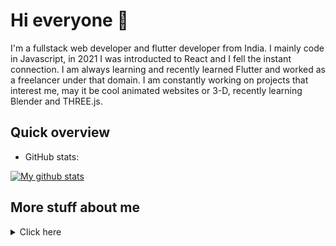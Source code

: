 # Hi everyone :wave:

I'm a fullstack web developer and flutter developer from India.
I mainly code in Javascript, in 2021 I was introducted to React and I fell the instant connection. I am always learning and recently learned Flutter and worked as a freelancer under that domain. I am constantly working on projects that interest me, may it be cool animated websites or 3-D, recently learning Blender and THREE.js.

## Quick overview
* GitHub stats:  
<a href="https://github-readme-stats.vercel.app/api?username=Thakkar-Khushang&count_private=true&show_icons=true&theme=dracula">
  <img align="center" src="https://github-readme-stats.vercel.app/api?username=Thakkar-Khushang&count_private=true&show_icons=true&theme=dracula" alt="My github stats" />
</a>  

## More stuff about me  
<details>
<summary>
  Click here
</summary>

### What I do

I love exploring and learning from various experiences. I am on the constant search for projects to contribute into and learning more.

## My skills 📜

### Web technologies

- React.js
- Node.js
- JavaScript
- TypeScript
- HTML, CSS
- SCSS



### Application Development

- Flutter


### Languages 🌐

| Language      |
| ------------- |
| English       |
| Hindi         |
| Gujarati      |

</details>
